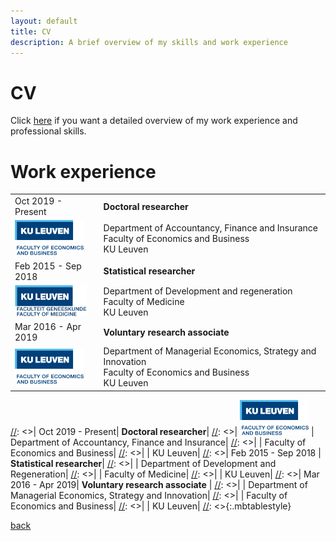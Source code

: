 ```yaml
---
layout: default
title: CV
description: A brief overview of my skills and work experience
---
```

# CV
Click [here](./CV/CurriculumVitaeCampoBavoGithub2022.pdf) if you want a detailed overview of my work experience and professional skills.

# Work experience
<table style="text-align: left; width: 100%;border:0">
  <tbody>
    <tr>
      <td style="border:0">
      Oct 2019 - Present
      </td>
      <td style="border:0">
      <b>Doctoral researcher</b>
      </td>
    </tr>
    <tr>
      <td style="border:0">
      <a href="https://feb.kuleuven.be/eng/home"><img src="/img/KULFEBAdj.png" width="110px" height="56px"/></a>
      </td>
      <td style="border:0">
      Department of Accountancy, Finance and Insurance<br>
      Faculty of Economics and Business<br>
      KU Leuven
      </td>
    </tr>
    <tr>
      <td style="border:0">
      Feb 2015 - Sep 2018
      </td>
      <td style="border:0">
      <b>Statistical researcher</b>
      </td>
    </tr>
    <tr>
      <td style="border:0">
      <a href="https://med.kuleuven.be/en"><img src="/img/KULMedicine.png" width="115px" height="50px"/></a>
      </td>
      <td style="border:0">
      Department of Development and regeneration<br>
      Faculty of Medicine<br>
      KU Leuven
      </td>
    </tr>
    <tr>
      <td style="border:0">
      Mar 2016 - Apr 2019
      </td>
      <td style="border:0">
      <b>Voluntary research associate</b>
      </td>
    </tr>
    <tr>
      <td style="border:0">
      <a href="https://feb.kuleuven.be/eng/home"><img src="/img/KULFEBAdj.png" width="110px" height="56px"/></a>
      </td>
      <td style="border:0">
      Department of Managerial Economics, Strategy and Innovation<br>
      Faculty of Economics and Business<br>
      KU Leuven
      </td>
    </tr>
  </tbody>
</table>






[//]: <>
[//]: <>| Oct 2019 - Present| **Doctoral researcher**|
[//]: <>|  <a href="https://www.kuleuven.be/kuleuven" target="_blank" rel="noopener"><img src="/img/KULFEB.png" alt="KU Leuven" loading="lazy" width="110px" height="56px"></a> | Department of Accountancy, Finance and Insurance|
[//]: <>|               | Faculty of Economics and Business|
[//]: <>|		| KU Leuven|
[//]: <>| Feb 2015 - Sep 2018 | **Statistical researcher**|
[//]: <>|		| Department of Development and Regeneration|
[//]: <>|		| Faculty of Medicine|
[//]: <>|		| KU Leuven|
[//]: <>| Mar 2016 - Apr 2019| **Voluntary research associate** |
[//]: <>|		| Department of Managerial Economics, Strategy and Innovation|
[//]: <>|		| Faculty of Economics and Business|
[//]: <>|		| KU Leuven|
[//]: <>{:.mbtablestyle}

[back](./)